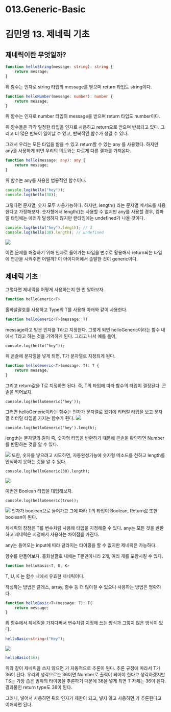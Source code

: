 # 013.Generic-Basic

# 김민영 13. 제네릭 기초

## 제네릭이란 무엇일까?

```TypeScript
function helloString(message: string): string {
	return message;
}
```
위 함수는 인자로 string 타입의 message를 받으며
return 타입도 string이다.

```TypeScript
function helloNumber(message: number): number {
	return message;
}
```
위 함수는 인자로 number 타입의 message를 받으며
return 타입도 number이다.

위 함수들은 각각 일정한 타입을 인자로 사용하고 return으로 받으며 반복되고 있다.
그리고 더 많은 반복이 일어날 수 있고, 반복적인 함수가 생길 수 있다.

그래서 우리는 모든 타입을 받을 수 있고 return할 수 있는 any 를 사용했다.
하지만 any를 사용하게 되면 우리의 의도와는 다르게 다른 결과를 가져온다. 

```TypeScript
function hello(message: any): any {
	return message;
}
```

위 함수는 any를 사용한 범용적인 함수이다.

```TypeScript
console.log(hello("hey"));
console.log(hello(30));
```
그렇다면 문자열, 숫자 모두 사용가능하다.
하지만, length() 라는 문자열 메서드를 사용한다고 가정해보자.
숫자형에서 length()는 사용할 수 없지만 any를 사용할 경우, 
컴파일 타임에는 에러가 발생하지 않지만 런타임에는 undefined가 나올 것이다.

```TypeScript
console.log(hello("hey").length); // 3
console.log(hello(30).length); // undefined
```
![](https://velog.velcdn.com/images/minyoungdumb/post/19b79ad5-2891-465f-9268-cda2b24c047f/image.png)

이런 문제를 해결하기 위해 인자로 들어가는 타입을 변수로 활용해서 return되는 타입에 연관을 시켜주면 어떨까? 이 아이디어에서 출발한 것이 generic이다.

## 제네릭 기초

그렇다면 제네릭을 어떻게 사용하는지 한 번 알아보자.

```TypeScript
function helloGeneric<T>
```
홀화살괄호를 사용하고 Type의 T를 사용해 아래와 같이 사용한다.
```TypeScript
function helloGeneric<T>(message: T)
```
message라고 받은 인자를 T라고 지정한다.
그렇게 되면 helloGeneric이라는 함수 내에서 T라고 하는 것을 기억하게 된다.
그리고 나서 예를 들어,
```
console.log(hello("hey"));
```
위 콘솔에 문자열을 넣게 되면, T가 문자열로 지정되게 된다.
```TypeScript
function helloGeneric<T>(message: T): T {
	return message;
}
```
그리고 return값을 T로 지정하면 된다. 즉, T의 타입에 따라 함수의 타입이 결정된다.
콘솔을 찍어보자.

```
console.log(helloGeneric('hey'));
```
그러면 helloGeneric이라는 함수는 인자가 문자열로 왔기에 리터럴 타입을 보고 문자열 리터럴 타입을 가지는 함수가 된다.
![](https://velog.velcdn.com/images/minyoungdumb/post/78c7bf1e-2318-411b-97d3-a3fa4e1f4757/image.png)

```
console.log(helloGeneric('hey').length);
```
length는 문자열의 길이 즉, 숫자형 타입을 반환하기 떄문에 
콘솔을 확인하면 Number를 반환하는 것을 알 수 있다.

![](https://velog.velcdn.com/images/minyoungdumb/post/b0600a42-ee34-4919-8931-a1b291985f12/image.png)
또한, 숫자를 넣으려고 시도하면, 자동완성기능에 숫자형 메소드를 천하고 length를 인식하지 못하는 것을 알 수 있다.
```
console.log(helloGeneric(30).length);
```
![](https://velog.velcdn.com/images/minyoungdumb/post/9cac7206-cea8-4c52-b2f6-aeb0938cc373/image.png)

이번엔 Boolean 타입을 대입해보자.
```
console.log(helloGeneric(true));
```
![](https://velog.velcdn.com/images/minyoungdumb/post/01598b0f-a1ea-4806-a03c-0874ca263392/image.png)
인자가 boolean으로 들어가고 그에 따라 T의 타입이 Boolean, Return값 또한 boolean이 된다. 

제네릭의 장점은 T를 변수처럼 사용해 타입을 지정해줄 수 있다.
any는 모든 것을 반환하고 제네릭은 지정해서 사용하는 차이점을 가진다.

any는 들어오는 input에 따라 달라지는 타이핑을 할 수 없지만 제네릭은 가능하다.

함수를 만들어보자. 홀화살괄호 내에는 T뿐만아니라 2개, 여러 개를 포함시킬 수 있다.
```TypeScript
function helloBasic<T, U, K>
```
T, U, K 는 함수 내에서 유효한 제네릭이다.


작성하는 방법은 클래스, array, 함수 등 더 많아질 수 있으나 사용하는 방법은 명확하다. 
```TypeScript
function helloBasic<T>(message: T): T{
	return message;
}
```
위 함수에서 제네릭을 가져다써서 변수처럼 지정해 쓰는 방식과 그렇지 않은 방식이 있다. 
```TypeScript
helloBasic<string>("Hey");
```
![](https://velog.velcdn.com/images/minyoungdumb/post/a5fcd2e5-c2c7-43eb-b37e-d80f56e7b857/image.png)

```TypeScript
helloBasic(36);
```
위와 같이 제네릭을 쓰지 않으면 <T>가 자동적으로 추론이 된다. 추론 규정에 따라서 T가 36이 된다.
우리의 생각으로는 36이면 Number로 출력이 되어야 한다고 생각하겠지만 TS는 가장 좁은 범위의 타이핑을 추론하기 때문에  36을 넣게 되면 T 자체는 36이 된다. 결과물인 return type도 36이 된다.
  
그러니, 넣어서 사용하면 <T>뒤의 인자가 제한이 되고, 넣지 않고 사용하면 <T>가 추론된다고 이해하면 된다.
  




